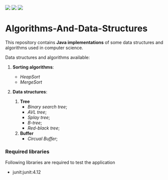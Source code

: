 ![](https://img.shields.io/badge/Programming_Language-Java-green.svg)
![](https://img.shields.io/badge/Release-0.2.0-red.svg)
![](https://img.shields.io/badge/Status-Partially_tested-orange.svg)

# Algorithms-And-Data-Structures
This repository contains **Java implementations** of some data structures and algorithms used in computer science.

Data structures and algorithms available:<br/>

1. **Sorting algorithms**:<br/>
	* *HeapSort*
	* *MergeSort*

2. **Data structures**:<br/>
	1. **Tree**
		* *Binary search tree*;
		* *AVL tree*;
		* *Splay tree*;
		* *B-tree*;
		* *Red-black tree*; 
	2. **Buffer**
		* *Circual Buffer*;

	
### Required libraries
Following libraries are required to test the application
* junit:junit:4.12
